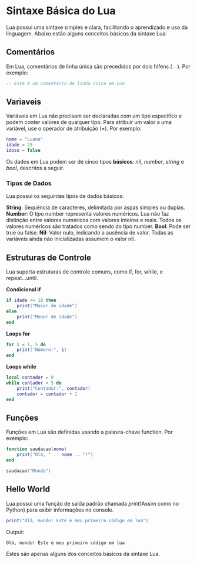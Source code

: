 # Sintaxe Básica do Lua

Lua possui uma sintaxe simples e clara, facilitando o aprendizado e uso da linguagem. Abaixo estão alguns conceitos básicos da sintaxe Lua:

## Comentários

Em Lua, comentários de linha única são precedidos por dois hífens (`--`). Por exemplo:

```lua
-- Este é um comentário de linha única em Lua
```

## Variaveis

Variáveis em Lua não precisam ser declaradas com um tipo específico e podem conter valores de qualquer tipo. Para atribuir um valor a uma variável, use o operador de atribuição (=). Por exemplo:

```lua
nome = "Luana"
idade = 25
idoso = false
```

Os dados em Lua podem ser de cinco tipos **básicos**: *nil*, *number*, *string* e *bool*, descritos a seguir.

### Tipos de Dados

Lua possui os seguintes tipos de dados básicos:

**String**: Sequência de caracteres, delimitada por aspas simples ou duplas.
**Number**: O tipo number representa valores numéricos. Lua não faz distinção entre valores numéricos com valores inteiros e reais. Todos os valores numéricos são tratados como sendo do tipo number.
**Bool**: Pode ser true ou false.
**Nil**: Valor nulo, indicando a ausência de valor. Todas as variáveis ainda não inicializadas assumem o valor nil.


## Estruturas de Controle

Lua suporta estruturas de controle comuns, como if, for, while, e repeat...until.

**Condicional if**
```lua
if idade >= 18 then
    print("Maior de idade")
else
    print("Menor de idade")
end
```

**Loops for**
```lua
for i = 1, 5 do
    print("Número:", i)
end
```

**Loops while**
```lua
local contador = 0
while contador < 5 do
    print("Contador:", contador)
    contador = contador + 1
end
```

## Funções

Funções em Lua são definidas usando a palavra-chave function. Por exemplo:

```lua
function saudacao(nome)
    print("Olá, " .. nome .. "!")
end

saudacao("Mundo")
```

## Hello World

Lua possui uma função de saída padrão chamada *print*(Assim como no Python) para exibir informações no console.

```lua
print("Olá, mundo! Este é meu primeiro código em lua")
```
Output:
```bash
Olá, mundo! Este é meu primeiro código em lua
```

Estes são apenas alguns dos conceitos básicos da sintaxe Lua.

